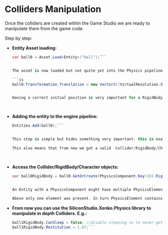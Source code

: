 # Colliders Manipulation

Once the colliders are created within the Game Studio we are ready to manipulate them from the game code.

Step by step:

- **Entity Asset loading:**
  
  ```cs
  var ball0 = Asset.Load<Entity>("ball");```
  
  
  The asset is now loaded but not quite yet into the Physics pipeline, and so we can change now the initial starting position for example:
  
  ```cs
  ball0.Transformation.Translation = new Vector3((VirtualResolution.X / 2.0f) + 100, VirtualResolution.Y / 2.0f, 0.0f);```
  
  
  Having a correct initial position is very important for a RigidBody as it will start immediate simulation and so might have consequences in the physics world.
  
   
- **Adding the entity to the engine pipeline:**
  
  ```cs
  Entities.Add(ball0);```
  
  
  This step is simple but hides something very important: this is exactly when the Collider/RigidBody/Character is created and added to the Physics engine for simulation. 
  
  This also means that from now we got a valid  Collider/RigidBody/Character object we can manipulate.
  
   
- **Access the Collider/RigidBody/Character objects:**
  
  ```cs
  var ball0RigidBody = ball0.GetOrCreate(PhysicsComponent.Key)[0].RigidBody;```
  
  
  An Entity with a PhysicsComponent might have multiple PhysicsElement/s. Using the indexer on PhysicsComponent you can easy access each of the elements.
  
  Above only one element was present. In turn PhysicsElement contains easy to use properties to access the physics objects, just make sure you select the right one (e.g. A Character cannot cast to RigidBody)
- **From now you can use the SiliconStudio.Xenko.Physics library to manipulate in depth Colliders. E.g.:**
  
  ```cs
  ball1RigidBody.CanSleep = false; //disable sleeping so to never get stuck in case of no motion
  ball1RigidBody.Restitution = 1.0f;```

 

 


